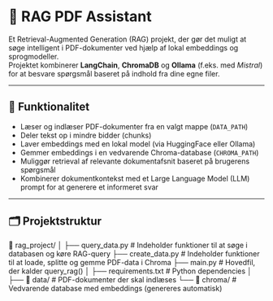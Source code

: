 # 🧠 RAG PDF Assistant

Et Retrieval-Augmented Generation (RAG) projekt, der gør det muligt at søge intelligent i PDF-dokumenter ved hjælp af lokal embeddings og sprogmodeller.  
Projektet kombinerer **LangChain**, **ChromaDB** og **Ollama** (f.eks. med *Mistral*) for at besvare spørgsmål baseret på indhold fra dine egne filer.

---

## 🚀 Funktionalitet

- Læser og indlæser PDF-dokumenter fra en valgt mappe (`DATA_PATH`)
- Deler tekst op i mindre bidder (chunks)
- Laver embeddings med en lokal model (via HuggingFace eller Ollama)
- Gemmer embeddings i en vedvarende Chroma-database (`CHROMA_PATH`)
- Muliggør retrieval af relevante dokumentafsnit baseret på brugerens spørgsmål
- Kombinerer dokumentkontekst med et Large Language Model (LLM) prompt for at generere et informeret svar

---

## 🗂️ Projektstruktur

📁 rag_project/
│
├── query_data.py # Indeholder funktioner til at søge i databasen og køre RAG-query
├── create_data.py # Indeholder funktioner til at loade, splitte og gemme PDF-data i Chroma
├── main.py # Hovedfil, der kalder query_rag()
│
├── requirements.txt # Python dependencies
│
├── 📂 data/ # PDF-dokumenter der skal indlæses
└── 📂 chroma/ # Vedvarende database med embeddings (genereres automatisk)
